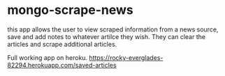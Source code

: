 # mongo-scrape-news

this app allows the user to view scraped information from a news source, save and add notes to whatever artilce they wish. They can clear the articles and scrape additional articles.

Full working app on heroku.
 https://rocky-everglades-82294.herokuapp.com/saved-articles
